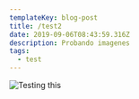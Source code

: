 ```yaml
---
templateKey: blog-post
title: /test2
date: 2019-09-06T08:43:59.316Z
description: Probando imagenes
tags:
  - test
---
```

![](/img/chemex.jpg "Testing this")

![]()
